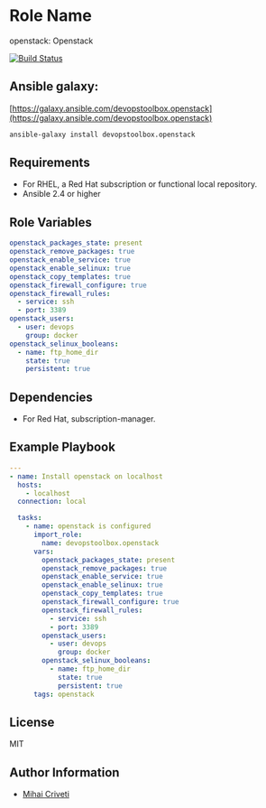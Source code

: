 Role Name
=========

openstack: Openstack

[![Build Status](https://travis-ci.org/cmihai-ansible/openstack.svg?branch=master)](https://travis-ci.org/cmihai-ansible/openstack)

Ansible galaxy:
---------------

[https://galaxy.ansible.com/devopstoolbox.openstack](https://galaxy.ansible.com/devopstoolbox.openstack)

```bash
ansible-galaxy install devopstoolbox.openstack
```

Requirements
------------

- For RHEL, a Red Hat subscription or functional local repository.
- Ansible 2.4 or higher

Role Variables
--------------

```yaml
openstack_packages_state: present
openstack_remove_packages: true
openstack_enable_service: true
openstack_enable_selinux: true
openstack_copy_templates: true
openstack_firewall_configure: true
openstack_firewall_rules:
  - service: ssh
  - port: 3389
openstack_users:
  - user: devops
    group: docker
openstack_selinux_booleans:
  - name: ftp_home_dir
    state: true
    persistent: true
```

Dependencies
------------

- For Red Hat, subscription-manager.

Example Playbook
----------------

```yaml
---
- name: Install openstack on localhost
  hosts:
    - localhost
  connection: local

  tasks:
    - name: openstack is configured
      import_role:
        name: devopstoolbox.openstack
      vars:
        openstack_packages_state: present
        openstack_remove_packages: true
        openstack_enable_service: true
        openstack_enable_selinux: true
        openstack_copy_templates: true
        openstack_firewall_configure: true
        openstack_firewall_rules:
          - service: ssh
          - port: 3389
        openstack_users:
          - user: devops
            group: docker
        openstack_selinux_booleans:
          - name: ftp_home_dir
            state: true
            persistent: true
      tags: openstack
```

License
-------

MIT

Author Information
------------------

- [Mihai Criveti](https://www.linkedin.com/in/crivetimihai)
